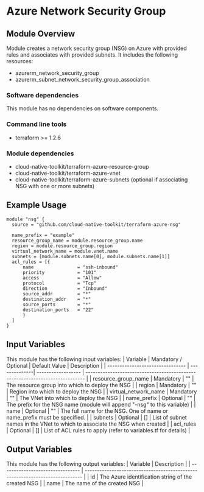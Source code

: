 # Azure Network Security Group

## Module Overview

Module creates a network security group (NSG) on Azure with provided rules and associates with provided subnets. It includes the following resources:
- azurerm_network_security_group
- azurerm_subnet_network_security_group_association

### Software dependencies

This module has no dependencies on software components.

### Command line tools

- terraform >= 1.2.6

### Module dependencies

- cloud-native-toolkit/terraform-azure-resource-group
- cloud-native-toolkit/terraform-azure-vnet
- cloud-native-toolkit/terraform-azure-subnets (optional if associating NSG with one or more subnets)

## Example Usage

```hcl-terraform
module "nsg" {
  source = "github.com/cloud-native-toolkit/terraform-azure-nsg"

  name_prefix = "example"
  resource_group_name = module.resource_group.name
  region = module.resource_group.region
  virtual_network_name = module.vnet.name
  subnets = [module.subnets.name[0], module.subnets.name[1]]
  acl_rules = [{
      name                = "ssh-inbound"
      priority            = "101"
      access              = "Allow"
      protocol            = "Tcp"
      direction           = "Inbound"
      source_addr         = "*"
      destination_addr    = "*"
      source_ports        = "*"
      destination_ports   = "22"
      }
  ]  
}
```

## Input Variables

This module has the following input variables:
| Variable | Mandatory / Optional | Default Value | Description |
| -------------------------------- | --------------| ------------------ | ----------------------------------------------------------------------------- |
| resource_group_name | Mandatory | "" | The resource group into which to deploy the NSG |
| region | Mandatory | "" | Region into which to deploy the NSG |
| virtual_network_name | Mandatory | "" | The VNet into which to deploy the NSG |
| name_prefix | Optional | "" | The prefix for the NSG name (module will append "-nsg" to this variable)  |
| name | Optional | "" | The full name for the NSG. One of name or name_prefix must be specified.  |
| subnets | Optional | [] | List of subnet names in the VNet to which to associate the NSG when created |
| acl_rules | Optional | [] | List of ACL rules to apply (refer to variables.tf for details) |

## Output Variables

This module has the following output variables:
| Variable | Description |
| -------------------------------- | ----------------------------------------------------------------------------- |
| id  | The Azure identification string of the created NSG  |
| name | The name of the created NSG |